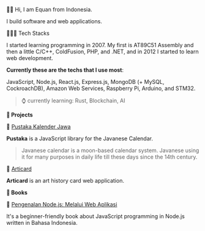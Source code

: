 👋🏼 Hi, I am Equan from Indonesia.

I build software and web applications. 

👨🏼‍💻 Tech Stacks

I started learning programming in 2007. My first is AT89C51 Assembly and then a little C/C++, ColdFusion, PHP, and .NET, and in 2012 I started to learn web development. 

**Currently these are the techs that I use most**:

JavaScript, Node.js, React.js, Express.js, MongoDB (+ MySQL, CockroachDB), Amazon Web Services, Raspberry Pi, Arduino, and STM32.

> ⌚ currently learning: Rust, Blockchain, AI 

**🚀 Projects**

🌟 [Pustaka Kalender Jawa](https://github.com/kalenderjawa)

**Pustaka** is a JavaScript library for the Javanese Calendar. 

> Javanese calendar is a moon-based calendar system. Javanese using it for many purposes in daily life till these days since the 14th century.

🌟 [Articard](https://github.com/junwatu/articard)

**Articard** is an art history card web application.

**🚀 Books**

🌟  [Pengenalan Node.js: Melalui Web Aplikasi](https://play.google.com/store/books/details?id=pdOfDwAAQBAJ)

It's a beginner-friendly book about JavaScript programming in Node.js written in Bahasa Indonesia.

